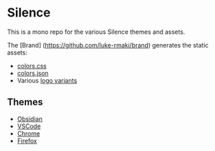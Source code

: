 # Silence

This is a mono repo for the various Silence themes and assets.

The [Brand] (https://github.com/luke-rmaki/brand) generates the static assets:
- [colors.css](/colors.css)
- [colors.json](/colors.json)
- Various [logo variants](/logos) 


## Themes
- [Obsidian](https://github.com/luke-rmaki/silence-obsidian)
- [VSCode](https://github.com/luke-rmaki/silence-vscode)
- [Chrome](https://github.com/luke-rmaki/silence-chrome)
- [Firefox](https://github.com/luke-rmaki/silence-firefox)
